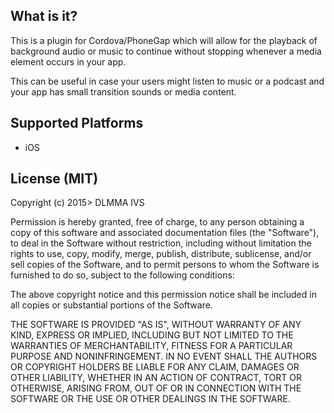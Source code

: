 What is it?
-------------------

This is a plugin for Cordova/PhoneGap which will allow for the playback of background audio or music to continue
without stopping whenever a media element occurs in your app.

This can be useful in case your users might listen to music or a podcast and your app has small transition sounds
or media content.

Supported Platforms
-------------------

- iOS

License (MIT)
-------------------
Copyright (c) 2015> DLMMA IVS

Permission is hereby granted, free of charge, to any person obtaining a copy
of this software and associated documentation files (the "Software"), to deal
in the Software without restriction, including without limitation the rights
to use, copy, modify, merge, publish, distribute, sublicense, and/or sell
copies of the Software, and to permit persons to whom the Software is
furnished to do so, subject to the following conditions:

The above copyright notice and this permission notice shall be included in
all copies or substantial portions of the Software.

THE SOFTWARE IS PROVIDED "AS IS", WITHOUT WARRANTY OF ANY KIND, EXPRESS OR
IMPLIED, INCLUDING BUT NOT LIMITED TO THE WARRANTIES OF MERCHANTABILITY,
FITNESS FOR A PARTICULAR PURPOSE AND NONINFRINGEMENT. IN NO EVENT SHALL THE
AUTHORS OR COPYRIGHT HOLDERS BE LIABLE FOR ANY CLAIM, DAMAGES OR OTHER
LIABILITY, WHETHER IN AN ACTION OF CONTRACT, TORT OR OTHERWISE, ARISING FROM,
OUT OF OR IN CONNECTION WITH THE SOFTWARE OR THE USE OR OTHER DEALINGS IN
THE SOFTWARE.